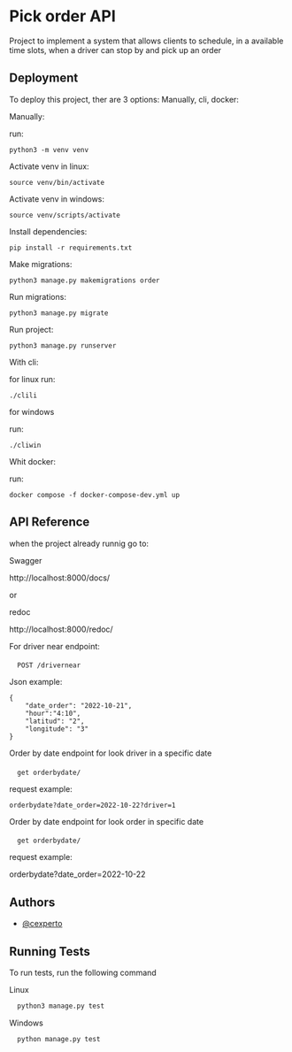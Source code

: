 # Pick order API

Project to implement a system that allows clients to schedule, in a available time slots, when a driver can stop by and pick up an order

## Deployment

To deploy this project, ther are 3 options: Manually, cli, docker:

Manually:

run:

    python3 -m venv venv

Activate venv in linux:

    source venv/bin/activate

Activate venv in windows:

    source venv/scripts/activate

Install dependencies:

    pip install -r requirements.txt

Make migrations:

    python3 manage.py makemigrations order

Run migrations:

    python3 manage.py migrate

Run project:

    python3 manage.py runserver


With cli:


for linux
run:

    ./clili

for windows

run:

    ./cliwin


Whit docker:

run:

    docker compose -f docker-compose-dev.yml up


## API Reference

when the project already runnig go to:

Swagger

http://localhost:8000/docs/

or

redoc

http://localhost:8000/redoc/

For driver near endpoint:

#### 
```http
  POST /drivernear
```

Json example:

    {
        "date_order": "2022-10-21",
        "hour":"4:10",
        "latitud": "2",
        "longitude": "3"
    }


Order by date
endpoint for look driver in a specific date
#### 
```http
  get orderbydate/
```
request example:

    orderbydate?date_order=2022-10-22?driver=1


Order by date
endpoint for look order in specific date

#### 
```http
  get orderbydate/
```
request example:

orderbydate?date_order=2022-10-22


## Authors

- [@cexperto](https://github.com/cexperto)


## Running Tests

To run tests, run the following command

Linux

```bash
  python3 manage.py test
```
Windows

```bash
  python manage.py test
```